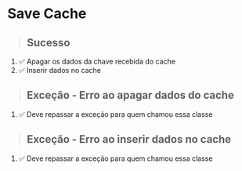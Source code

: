 # Save Cache

> ## Sucesso
1. ✅ Apagar os dados da chave recebida do cache
2. ✅ Inserir dados no cache

> ## Exceção - Erro ao apagar dados do cache
1. ✅ Deve repassar a exceção para quem chamou essa classe

> ## Exceção - Erro ao inserir dados no cache
1. ✅ Deve repassar a exceção para quem chamou essa classe